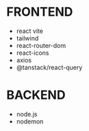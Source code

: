 # FRONTEND

- react vite
- tailwind
- react-router-dom
- react-icons
- axios
- @tanstack/react-query

# BACKEND

- node.js
- nodemon

